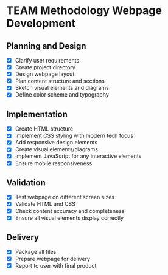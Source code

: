 # TEAM Methodology Webpage Development

## Planning and Design
- [x] Clarify user requirements
- [x] Create project directory
- [x] Design webpage layout
- [x] Plan content structure and sections
- [x] Sketch visual elements and diagrams
- [x] Define color scheme and typography

## Implementation
- [x] Create HTML structure
- [x] Implement CSS styling with modern tech focus
- [x] Add responsive design elements
- [x] Create visual elements/diagrams
- [x] Implement JavaScript for any interactive elements
- [x] Ensure mobile responsiveness

## Validation
- [x] Test webpage on different screen sizes
- [x] Validate HTML and CSS
- [x] Check content accuracy and completeness
- [x] Ensure all visual elements display correctly

## Delivery
- [x] Package all files
- [x] Prepare webpage for delivery
- [x] Report to user with final product
